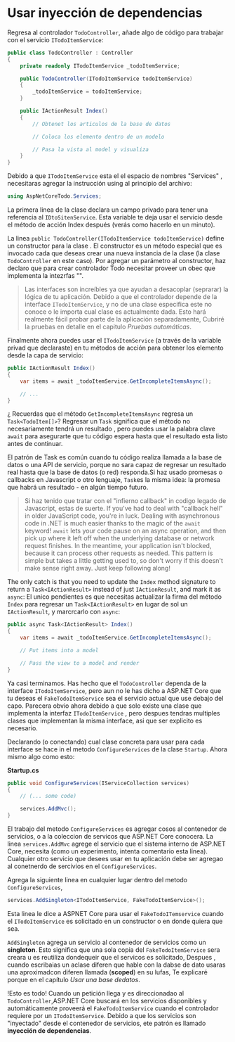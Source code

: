 # Usar inyección de dependencias
Regresa al controlador `TodoController`, añade algo de código para trabajar con el servicio `ITodoItemService`:

```csharp
public class TodoController : Controller
{
    private readonly ITodoItemService _todoItemService;

    public TodoController(ITodoItemService todoItemService)
    {
        _todoItemService = todoItemService;
    }

    public IActionResult Index()
    {
        // Obtenet los articulos de la base de datos

        // Coloca los elemento dentro de un modelo

        // Pasa la vista al model y visualiza
    }
}
```

Debido a que `ITodoItemService` esta el el espacio de nombres "Services" , necesitaras agregar la instrucción using al principio del archivo:

```csharp
using AspNetCoreTodo.Services;
```

La primera linea de la clase declara un campo privado para tener una referencia al `IDtoSitenService`. Esta variable te deja usar el servicio desde el método de acción Index después (verás como hacerlo en un minuto).

La linea `public TodoController(ITodoItemService todoItemService)` define un constructor para la clase . El constructor es un método especial que es invocado cada que deseas crear una nueva instancia de la clase (la clase `TodoController` en este caso). Por agregar un parámetro al constructor, haz declaro que para crear controlador Todo necesitar proveer un obec que implementa la intezrfas "".

> Las interfaces son increíbles ya que ayudan a desacoplar (seprarar) la lógica de tu aplicación. Debido a que el controlador depende de la interface `ITodoItemService`, y no de una clase especifica este no conoce o le importa cual clase es actualmente dada. Esto hará realmente fácil probar parte de la aplicación separadamente, Cubriré la pruebas en detalle en el capitulo _Pruebas automáticas_.

Finalmente ahora puedes usar el `ITodoItemService` (a través de la variable privad que declaraste) en tu métodos de acción para obtener los elemento desde la capa de servicio:

```csharp
public IActionResult Index()
{
    var items = await _todoItemService.GetIncompleteItemsAsync();

    // ...
}
```

¿ Recuerdas que el método `GetIncompleteItemsAsync` regresa un `Task<TodoItem[]>`? Regresar un `Task` significa que el método no necesariamente tendrá un resultado , pero puedes usar la palabra clave `await` para asegurarte que tu código espera hasta que el resultado esta listo antes de continuar. 

El patrón de Task es común cuando tu código realiza llamada a la base de datos o una API de servicio, porque no sara capaz de regresar un resultado real hasta que la base de datos (o red) responda.Si haz usado promesas o callbacks en Javascript o otro lenguaje, `Task`es la misma idea: la promesa que habrá un resultado  - en algún tiempo futuro.

> Si haz tenido que tratar con el "infierno callback" in codigo legado de Javascript, estas de suerte.
> If you've had to deal with "callback hell" in older JavaScript code, you're in luck. Dealing with asynchronous code in .NET is much easier thanks to the magic of the `await` keyword! `await` lets your code pause on an async operation, and then pick up where it left off when the underlying database or network request finishes. In the meantime, your application isn't blocked, because it can process other requests as needed. This pattern is simple but takes a little getting used to, so don't worry if this doesn't make sense right away. Just keep following along!

The only catch is that you need to update the `Index` method signature to return a `Task<IActionResult>` instead of just `IActionResult`, and mark it as `async`:
El unico pendientes es que necesitas actualizar la firma del método `Index` para regresar un `Task<IActionResult>` en lugar de sol un `IActionResult`, y marcrcarlo con `async`:
```csharp
public async Task<IActionResult> Index()
{
    var items = await _todoItemService.GetIncompleteItemsAsync();

    // Put items into a model

    // Pass the view to a model and render
}
```

Ya casi terminamos. Has hecho que el `TodoController` dependa de la interface `ITodoItemService`, pero aun no le has dicho a ASP.NET Core que tu deseas el `FakeTodoItemService` sea el servicio actual que use debajo del capo. Parecera obvio ahora debido a que solo existe una clase que implementa la interfaz `ITodoItemService` , pero despues tendras multiples clases que implementan la misma interface, asi que ser explicito es necesario.

Declarando (o conectando) cual clase concreta para usar para cada interface  se hace in el metodo `ConfigureServices` de la clase `Startup`. Ahora mismo algo como esto:

**Startup.cs**

```csharp
public void ConfigureServices(IServiceCollection services)
{
    // (... some code)

    services.AddMvc();
}
```

El trabajo del metodo `ConfigureServices` es agregar cosos al contenedor de servicios, o a la coleccion de servicos que ASP.NET Core conocera. La linea `services.AddMvc` agrege el servicio que el sistema interno de ASP.NET Core, necesita (como un experimento, intenta comentario esta linea). Cualquier otro servicio que desees usar en tu aplicación debe ser agregao al conetnerdo de sercivios en el `ConfigureServices`.

Agrega la siguiente linea en cualquier lugar dentro del metodo `ConfigureServices`,

```csharp
services.AddSingleton<ITodoItemService, FakeTodoItemService>();
```

Esta linea le dice a ASPNET Core para usar el `FakeTodoITemservice` cuando el  `ITodoItemService` es solicitado en un constructor o en donde quiera que sea.

`AddSingleton` agrega un servicio al contenedor de servicios como un **singleton**. Esto significa que una sola copia del `FakeTodoItemService` sera creara u es reutiliza dondequeir que el servicos es solicitado, Despues , cuando escribaias un aclase diferen que hable con la dabse de dato usaras una aproximadcon diferen llamada (**scoped**) en su lufas, Te explicaré porque en el capítulo _Usar una base dedatos_.

!Esto es todo! Cuando un petición llega y es direccionadao al `TodoController`,ASP.NET Core buscará en los servicios disponibles y automáticamente proveerá el `FakeTodoItemService` cuando el controlador requiere por un `ITodoItemService`. Debido a que los servicios son "inyectado" desde el contenedor de servicios, ete patrón es llamado **inyección de dependencias**.
